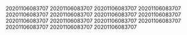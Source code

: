 20201106083707
20201106083707
20201106083707
20201106083707
20201106083707
20201106083707
20201106083707
20201106083707
20201106083707
20201106083707
20201106083707
20201106083707
20201106083707
20201106083707
20201106083707
